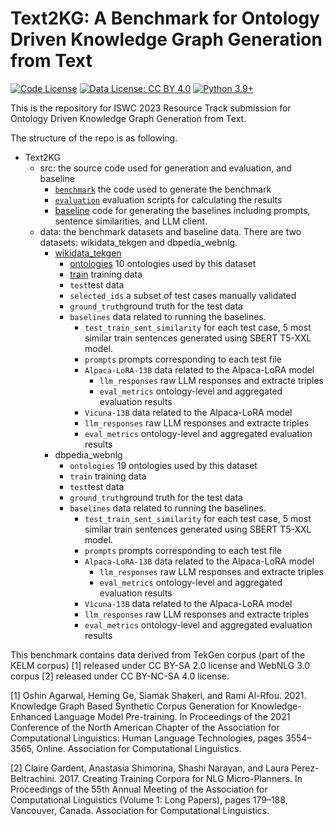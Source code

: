 # Text2KG: A Benchmark for Ontology Driven Knowledge Graph Generation from Text
[![Code License](https://img.shields.io/badge/Code%20License-Apache_2.0-green.svg)](LICENSE)
[![Data License: CC BY 4.0](https://img.shields.io/badge/License-CC_BY_4.0-lightgrey.svg)](https://creativecommons.org/licenses/by/4.0/)
[![Python 3.9+](https://img.shields.io/badge/python-3.9+-blue.svg)](https://www.python.org/downloads/release/python-390/)

This is the repository for ISWC 2023 Resource Track submission for Ontology Driven Knowledge Graph Generation from Text.


The structure of the repo is as following.

- Text2KG
  - src: the source code used for generation and evaluation, and baseline
    - [`benchmark`](src/benchmark) the code used to generate the benchmark
    - [`evaluation`](src/evaluation) evaluation scripts for calculating the results
    - [baseline](src/evaluation) code for generating the baselines including prompts, sentence similarities, and LLM client.
  - data: the benchmark datasets and baseline data. There are two datasets: wikidata_tekgen and dbpedia_webnlg.
      - [wikidata_tekgen](data/wikidata_tekgen)
        - [ontologies](data/wikidata_tekgen/ontologies) 10 ontologies used by this dataset
        - [train](data/wikidata_tekgen/train) training data 
        - `test`test data 
        - `selected_ids` a subset of test cases manually validated
        - `ground_truth`ground truth for the test data
        - `baselines` data related to running the baselines.
          - `test_train_sent_similarity` for each test case, 5 most similar train sentences generated using SBERT T5-XXL model.
          - `prompts` prompts corresponding to each test file
          - `Alpaca-LoRA-13B` data related to the Alpaca-LoRA model
            - `llm_responses` raw LLM responses and extracte triples 
            - `eval_metrics` ontology-level and aggregated evaluation results
           - `Vicuna-13B` data related to the Alpaca-LoRA model
            - `llm_responses` raw LLM responses and extracte triples 
            - `eval_metrics` ontology-level and aggregated evaluation results 
      - dbpedia_webnlg
        - `ontologies` 19 ontologies used by this dataset
        - `train` training data 
        - `test`test data 
        - `ground_truth`ground truth for the test data
        - `baselines` data related to running the baselines.
          - `test_train_sent_similarity` for each test case, 5 most similar train sentences generated using SBERT T5-XXL model.
          - `prompts` prompts corresponding to each test file
          - `Alpaca-LoRA-13B` data related to the Alpaca-LoRA model
            - `llm_responses` raw LLM responses and extracte triples 
            - `eval_metrics` ontology-level and aggregated evaluation results
          - `Vicuna-13B` data related to the Alpaca-LoRA model
          - `llm_responses` raw LLM responses and extracte triples 
          - `eval_metrics` ontology-level and aggregated evaluation results     

This benchmark contains data derived from TekGen corpus (part of  the KELM corpus) [1] released under CC BY-SA 2.0 license
and WebNLG 3.0 corpus [2] released under CC BY-NC-SA 4.0 license.


[1] Oshin Agarwal, Heming Ge, Siamak Shakeri, and Rami Al-Rfou. 2021. Knowledge Graph Based Synthetic Corpus Generation 
for Knowledge-Enhanced Language Model Pre-training. In Proceedings of the 2021 Conference of the North American Chapter 
of the Association for Computational Linguistics: Human Language Technologies, pages 3554–3565, Online. 
Association for Computational Linguistics.

[2] Claire Gardent, Anastasia Shimorina, Shashi Narayan, and Laura Perez-Beltrachini. 2017. Creating Training Corpora 
for NLG Micro-Planners. In Proceedings of the 55th Annual Meeting of the Association for Computational Linguistics 
(Volume 1: Long Papers), pages 179–188, Vancouver, Canada. Association for Computational Linguistics.

